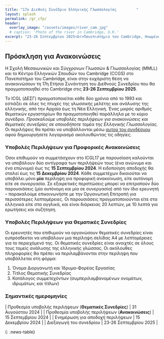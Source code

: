 ```yaml
---
title: "17ο Διεθνές Συνέδριο Ελληνικής Γλωσσολογίας         "
layout: splash
permalink: /gr_cfp/
header:
  overlay_image: "/assets/images/river_cam.jpg"
  # caption: 'Photo of the river in Cambridge, U.K.'
excerpt: "23-26 Σεπτεμβρίου 2025<br>Πανεπιστήμιο του Cambridge, Ηνωμένο Βασίλειο"
---
```


## Πρόσκληση για Ανακοινώσεις

Η Σχολή Μεσαιωνικών και Σύγχρονων Γλωσσών & Γλωσσολογίας (MMLL) και το Κέντρο Ελληνικών Σπουδών του Cambridge (CCGS) στο Πανεπιστήμιο του Cambridge, είναι στην ευχάριστη θέση να ανακοινώσουν τη 17η Ετήσια Συνάντηση του Διεθνούς Συνεδρίου που θα πραγματοποιηθεί στο Cambridge στις **23-26 Σεπτεμβρίου 2025**.

Το ICGL (ΔΕΣΓ) πραγματοποιείται κάθε δύο χρόνια από το 1993 και εστιάζει σε όλες τις πτυχές της γλωσσικής μελέτης και ανάλυσης της ελληνικής, από την Αρχαία έως τη Νέα Ελληνική. Ένας μικρός αριθμός θεματικών εργαστηρίων θα πραγματοποιηθεί παράλληλα με το κύριο συνέδριο. _Προσκαλούμε υποβολές περιλήψεων για ανακοινώσεις και θεματικές συνεδρίες σε οποιοδήποτε τομέα της Ελληνικής Γλωσσολογίας._ Οι περιλήψεις θα πρέπει να υποβάλλονται μέσω [αυτού του συνδέσμου](https://app.oxfordabstracts.com/stages/47829/submitter) αφού δημιουργήσετε λογαριασμό ακολουθώντας τις οδηγίες.


### Υποβολές Περιλήψεων για Προφορικές Ανακοινώσεις

Όσοι επιθυμούν να συμμετάσχουν στο ICGL17 με παρουσίαση καλούνται να υποβάλουν δύο αντίγραφα των περιλήψεών τους (ένα ανώνυμο και ένα επώνυμο) έως τις **15 Σεπτεμβρίου 2024**. Η ειδοποίηση αποδοχής θα σταλεί έως τις **15 Δεκεμβρίου 2024**. Κάθε συμμετέχων δικαιούται να υποβάλει μόνο **μία** περίληψη για προφορική ανακοίνωση, είτε αυτόνομη είτε σε συνεργασία. Σε εξαιρετικές περιπτώσεις μπορεί να επιτραπούν δύο παρουσιάσεις (μία αυτόνομη και μία σε συνεργασία) από τον ίδιο ερευνητή – παρακαλούμε επικοινωνήστε με την Οργανωτική Επιτροπή για περισσότερες λεπτομέρειες. Οι παρουσιάσεις πραγματοποιούνται είτε στα ελληνικά είτε στα αγγλικά, και είναι διάρκειας 20 λεπτών, με 10 λεπτά για ερωτήσεις και συζήτηση.


### Υποβολές Περιλήψεων για Θεματικές Συνεδρίες

Οι ερευνητές που επιθυμούν να οργανώσουν θεματικές συνεδρίες είναι ευπρόσδεκτοι να υποβάλουν μια περίληψη σελίδας Α4 με λεπτομέρειες για το περιεχόμενό της. Οι θεματικές συνεδρίες είναι ανοιχτές σε όλους τους τομείς ανάλυσης της ελληνικής γλώσσας.
Οι ακόλουθες πληροφορίες θα πρέπει να περιλαμβάνονται στην περίληψη που υποβάλλεται στη φόρμα:
1. Όνομα Διοργανωτή και Ίδρυμα-Φορέας Εργασίας
2. Τίτλος Θεματικής Συνεδρίας
3. Κατάλογος συμμετεχόντων (συμπεριλαμβανομένων ονομάτων, ιδρυμάτων, και τίτλων)

### Σημαντικές ημερομηνίες

<style>
.news-table { font-size: .9em; table-layout: fixed;}
.news-table tr td:nth-child(1) { font-weight: bold; width: 10em; }
</style>
| Προθεσμία υποβολής περιλήψεων (**Θεματικές Συνεδρίες**) | 31 Αυγούστου 2024 |
| Προθεσμία υποβολής περιλήψεων (**Ανακοινώσεις**) | 15 Σεπτεμβρίου 2024 |
| Ενημέρωση για αποδοχή περιλήψεων | 15 Δεκεμβρίου 2024 |
| Διεξαγωγή του συνεδρίου | 23-26 Σεπτεμβρίου 2025 |

{: .news-table}
